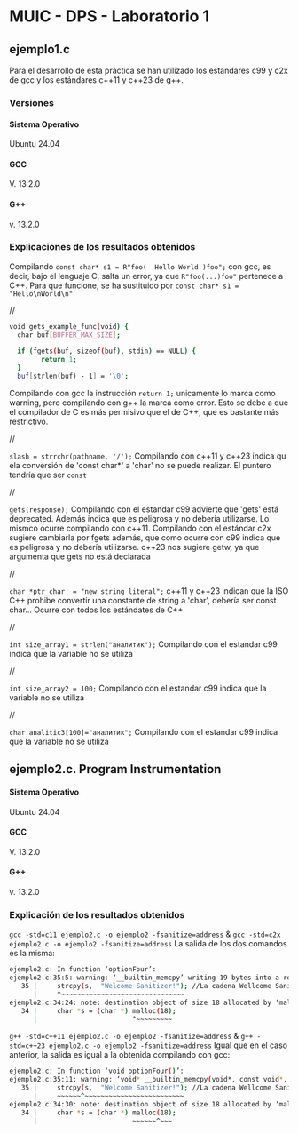 # MUIC - DPS - Laboratorio 1

## ejemplo1.c

Para el desarrollo de esta práctica se han utilizado los estándares c99 y c2x de gcc y los estándares c++11 y c++23 de g++.

### Versiones
#### Sistema Operativo
Ubuntu 24.04
#### GCC
V. 13.2.0
#### G++
v. 13.2.0

### Explicaciones de los resultados obtenidos
Compilando `const char* s1 = R"foo( 
Hello
World
)foo";` con gcc, es decir, bajo el lenguaje C, salta un error, ya que `R"foo(...)foo"` pertenece a C++. Para que funcione, se ha sustituido por `const char* s1 = "Hello\nWorld\n"`

//

```bash
void gets_example_func(void) { 
  char buf[BUFFER_MAX_SIZE];
 
  if (fgets(buf, sizeof(buf), stdin) == NULL) {
        return 1;
  }
  buf[strlen(buf) - 1] = '\0';
```
Compilando con gcc la instrucción `return 1;` unicamente lo marca como warning, pero compilando con g++ la marca como error. Esto se debe a que el compilador de C es más permisivo que el de C++, que es bastante más restrictivo.

//

`slash = strrchr(pathname, '/');` Compilando con c++11 y c++23 indica qu ela conversión de 'const char*' a 'char' no se puede realizar. El puntero tendría que ser `const`

//

`gets(response);` 
Compilando con el estandar c99 advierte que 'gets' está deprecated. Además indica que es peligrosa y no debería utilizarse. Lo mismco ocurre compilando con c++11. Compilando con el estándar c2x sugiere cambiarla por fgets además, que como ocurre con c99 indica que es peligrosa y no debería utilizarse. c++23 nos sugiere getw, ya que argumenta que gets no está declarada

//

`char *ptr_char  = "new string literal";` c++11 y c++23 indican que la ISO C++ prohibe convertir una constante de string a 'char', debería ser const char... Ocurre con todos los estándates de C++

//

`int size_array1 = strlen("аналитик");` Compilando con el estandar c99 indica que la variable no se utiliza

//

`int size_array2 = 100;` Compilando con el estandar c99 indica que la variable no se utiliza

//

`char analitic3[100]="аналитик";` Compilando con el estandar c99 indica que la variable no se utiliza


## ejemplo2.c. Program Instrumentation

#### Sistema Operativo
Ubuntu 24.04
#### GCC
V. 13.2.0
#### G++
v. 13.2.0

### Explicación de los resultados obtenidos

`gcc -std=c11 ejemplo2.c -o ejemplo2 -fsanitize=address` & `gcc -std=c2x ejemplo2.c -o ejemplo2 -fsanitize=address`
La salida de los dos comandos es la misma:

```bash
ejemplo2.c: In function ‘optionFour’:
ejemplo2.c:35:5: warning: ‘__builtin_memcpy’ writing 19 bytes into a region of size 18 overflows the destination [-Wstringop-overflow=]
   35 |     strcpy(s,  "Welcome Sanitizer!"); //La cadena Wellcome Sanitizer! tiene un tamaño de 19 bits y lo está escribiendo en un puntero de 18 bits, con lo que se produce un overflow
      |     ^~~~~~~~~~~~~~~~~~~~~~~~~~~~~~~~
ejemplo2.c:34:24: note: destination object of size 18 allocated by ‘malloc’
   34 |     char *s = (char *) malloc(18);
      |                        ^~~~~~~~~~
```

`g++ -std=c++11 ejemplo2.c -o ejemplo2 -fsanitize=address` & `g++ -std=c++23 ejemplo2.c -o ejemplo2 -fsanitize=address`
Igual que en el caso anterior, la salida es igual a la obtenida compilando con gcc:

```bash
ejemplo2.c: In function ‘void optionFour()’:
ejemplo2.c:35:11: warning: ‘void* __builtin_memcpy(void*, const void*, long unsigned int)’ writing 19 bytes into a region of size 18 overflows the destination [-Wstringop-overflow=]
   35 |     strcpy(s,  "Welcome Sanitizer!"); //La cadena Wellcome Sanitizer! tiene un tamaño de 19 bits y lo está escribiendo en un puntero de 18 bits, con lo que se produce un overflow
      |     ~~~~~~^~~~~~~~~~~~~~~~~~~~~~~~~~
ejemplo2.c:34:30: note: destination object of size 18 allocated by ‘malloc’
   34 |     char *s = (char *) malloc(18);
      |                        ~~~~~~^~~~
```